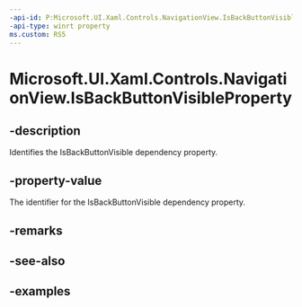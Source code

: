 ```yaml
---
-api-id: P:Microsoft.UI.Xaml.Controls.NavigationView.IsBackButtonVisibleProperty
-api-type: winrt property
ms.custom: RS5
---
```

<!-- Property syntax.
public DependencyProperty IsBackButtonVisibleProperty { get; }
-->

# Microsoft.UI.Xaml.Controls.NavigationView.IsBackButtonVisibleProperty


## -description

Identifies the IsBackButtonVisible dependency property.


## -property-value

The identifier for the IsBackButtonVisible dependency property.


## -remarks


## -see-also


## -examples


